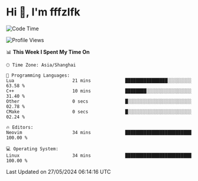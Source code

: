# Hi 👋, I'm fffzlfk

<!--START_SECTION:waka-->
![Code Time](http://img.shields.io/badge/Code%20Time-701%20hrs%204%20mins-blue)

![Profile Views](http://img.shields.io/badge/Profile%20Views-0-blue)

📊 **This Week I Spent My Time On** 

```text
🕑︎ Time Zone: Asia/Shanghai

💬 Programming Languages: 
Lua                      21 mins             ████████████████░░░░░░░░░   63.58 % 
C++                      10 mins             ████████░░░░░░░░░░░░░░░░░   31.40 % 
Other                    0 secs              █░░░░░░░░░░░░░░░░░░░░░░░░   02.78 % 
CMake                    0 secs              █░░░░░░░░░░░░░░░░░░░░░░░░   02.24 % 

🔥 Editors: 
Neovim                   34 mins             █████████████████████████   100.00 % 

💻 Operating System: 
Linux                    34 mins             █████████████████████████   100.00 % 
```


 Last Updated on 27/05/2024 06:14:16 UTC
<!--END_SECTION:waka-->
